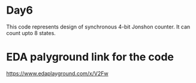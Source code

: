 # Day6
This code represents design of synchronous 4-bit Jonshon counter.
It can count upto 8 states.


# EDA palyground link for the code
https://www.edaplayground.com/x/V2Fw




